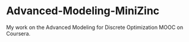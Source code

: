 # Advanced-Modeling-MiniZinc
My work on the Advanced Modeling for Discrete Optimization MOOC on Coursera.

